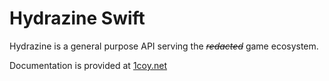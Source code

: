 # Hydrazine Swift

Hydrazine is a general purpose API serving the ~~*redacted*~~ game ecosystem.

Documentation is provided at [1coy.net](https://1coy.net/documentation/hydrazine/documentation/hydrazine)
